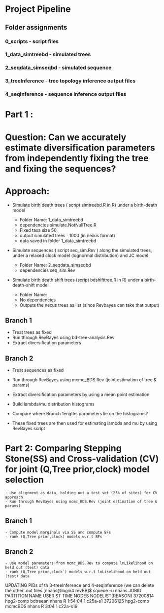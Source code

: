 # Project Pipeline
## Folder assignments
### 0_scripts - script files
### 1_data_simtreebd - simulated trees
### 2_seqdata_simseqbd - simulated sequence
### 3_treeInference - tree topology inference output files
### 4_seqInference - sequence inference output files

# Part 1 :
# Question: Can we accurately estimate diversification parameters from independently fixing the tree and fixing the sequences?
# Approach:
  - Simulate birth death trees ( script simtreebd.R in R) under a birth-death model
      - Folder Name: 1_data_simtreebd
      - dependencies simulate.NotNullTree.R
      - Fixed taxa size 50,
      - output simulated trees =1000 (in nexus format)
      - data saved in folder 1_data_simtreebd

  - Simulate sequences ( script seq_sim.Rev ) along the simulated trees, under a relaxed clock model (lognormal distribution) and JC model
      - Folder Name: 2_seqdata_simseqbd
      - dependencies seq_sim.Rev

  - Simulate birth death shift trees  (script bdshifttree.R in R) under a birth-death-shift model
      - Folder Name:
      - No dependencies
      - Outputs the nexus trees as list (since Revbayes can take that output)

## Branch 1
  - Treat trees as fixed
  - Run through RevBayes using bd-tree-analysis.Rev
  - Extract diversification parameters
## Branch 2
  - Treat sequences as fixed
  - Run through RevBayes using mcmc_BDS.Rev (joint estimation of tree & params)
  - Extract diversification parameters by using a mean point estimation
  - Build lambda/mu distribution histograms
  - Compare where Branch 1engths parameters lie on the histograms?

 - These fixed trees are then used for estimating lambda and mu by using RevBayes script


# Part 2: Comparing Stepping Stone(SS)  and Cross-validation (CV) for joint (Q,Tree prior,clock) model selection
    - Use alignment as data, holding out a test set (25% of sites) for CV approach
    - Run through RevBayes using mcmc_BDS.Rev (joint estimation of tree & params)

## Branch 1
    - Compute model marginals via SS and compute BFs
    - rank (Q,Tree prior,clock) models w.r.t BFs
## Branch 2
    - Use model parameters from mcmc_BDS.Rev to compute lnLikelihood on held out (test) data
    - rank (Q,Tree prior,clock`) models w.r.t lnLikelihood on held out (test) data


UPDATING PIDs of th 3-treeInference and 4-seqInference (we can delete the other .out files
[nhans@login4 revBB]$ squeue -u nhans
             JOBID PARTITION     NAME     USER ST       TIME  NODES NODELIST(REASON)
          37200814 hpg2-comp bdtreean    nhans  R    1:54:04      1 c25a-s1
          37206125 hpg2-comp  mcmcBDS    nhans  R       3:04      1 c22a-s19




